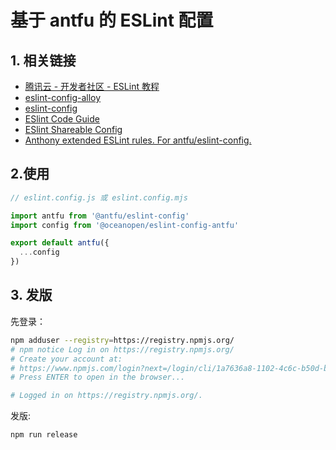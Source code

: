 # 基于 antfu 的 ESLint 配置

## 1. 相关链接

- [腾讯云 - 开发者社区 - ESLint 教程](https://cloud.tencent.com/developer/section/1135602)
- [eslint-config-alloy](https://github.com/AlloyTeam/eslint-config-alloy)
- [eslint-config](https://github.com/antfu/eslint-config)
- [ESlint Code Guide](http://eslint.org/docs/user-guide/configuring)
- [ESlint Shareable Config](http://eslint.org/docs/developer-guide/shareable-configs)
- [Anthony extended ESLint rules. For antfu/eslint-config.](https://github.com/antfu/eslint-plugin-antfu)

## 2.使用

```js
// eslint.config.js 或 eslint.config.mjs

import antfu from '@antfu/eslint-config'
import config from '@oceanopen/eslint-config-antfu'

export default antfu({
  ...config
})
```

## 3. 发版

先登录：

```bash
npm adduser --registry=https://registry.npmjs.org/
# npm notice Log in on https://registry.npmjs.org/
# Create your account at:
# https://www.npmjs.com/login?next=/login/cli/1a7636a8-1102-4c6c-b50d-b86ae5662656
# Press ENTER to open in the browser...

# Logged in on https://registry.npmjs.org/.
```

发版:

```bash
npm run release
```
